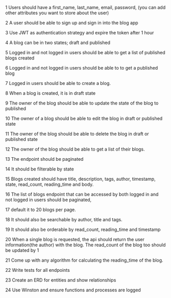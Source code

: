 

1 Users should have a first_name, last_name, email, password, (you can add other attributes you want to store about the user)

2 A user should be able to sign up and sign in into the blog app

3 Use JWT as authentication strategy and expire the token after 1 hour

4 A blog can be in two states; draft and published

5 Logged in and not logged in users should be able to get a list of published blogs created

6 Logged in and not logged in users should be able to to get a published blog

7 Logged in users should be able to create a blog.

8 When a blog is created, it is in draft state

9 The owner of the blog should be able to update the state of the blog to published

10 The owner of a blog should be able to edit the blog in draft or published state

11 The owner of the blog should be able to delete the blog in draft or published state

12 The owner of the blog should be able to get a list of their blogs.

13 The endpoint should be paginated

14 It should be filterable by state

15 Blogs created should have title, description, tags, author, timestamp, state, read_count, reading_time and body.

16 The list of blogs endpoint that can be accessed by both logged in and not logged in users should be paginated,

17 default it to 20 blogs per page.

18 It should also be searchable by author, title and tags.

19 It should also be orderable by read_count, reading_time and timestamp

20 When a single blog is requested, the api should return the user information(the author) with the blog. The read_count of the blog too should be updated by 1

21 Come up with any algorithm for calculating the reading_time of the blog.

22 Write tests for all endpoints

23 Create an ERD for entities and show relationships

24 Use Winston and ensure functions and processes are logged


[def]: ERD.png?raw=true
